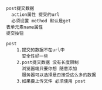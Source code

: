 
    post提交数据
      action属性 提交的url
      必须设置 method 默认是get
    表单元素name属性
    提交按钮

    post
        1.提交的数据不在url中
          安全性好一些
        2.post提交数据 没有长度限制
          浏览器端只要你想 随意添加
          服务器可以选择是否接受这么多的数据
        3.如果要上传文件 必须使用 post
